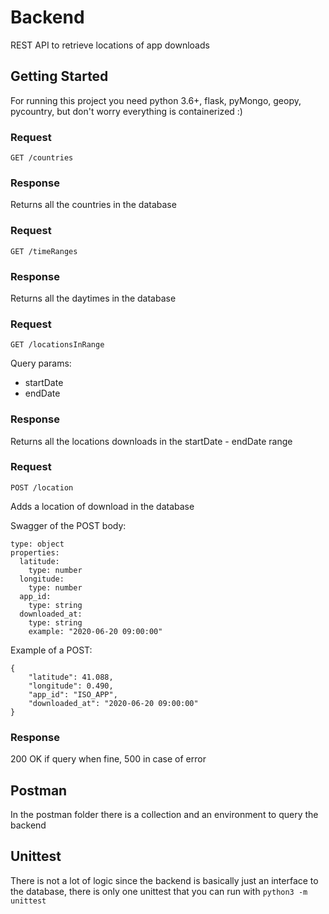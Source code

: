 # Backend
REST API to retrieve locations of app downloads

## Getting Started

For running this project you need python 3.6+, flask, pyMongo, geopy, pycountry, but don't worry everything 
is containerized :)

### Request

`GET /countries`

### Response

Returns all the countries in the database

### Request

`GET /timeRanges`

### Response

Returns all the daytimes in the database

### Request

`GET /locationsInRange`

Query params: 
- startDate
- endDate

### Response

Returns all the locations downloads in the startDate - endDate range

### Request

`POST /location`

Adds a location of download in the database

Swagger of the POST body:
```
type: object
properties:
  latitude:
    type: number
  longitude:
    type: number
  app_id:
    type: string
  downloaded_at:
    type: string
    example: "2020-06-20 09:00:00"
```

Example of a POST:
```
{
	"latitude": 41.088,
	"longitude": 0.490,
	"app_id": "ISO_APP",
	"downloaded_at": "2020-06-20 09:00:00"
}

```
### Response

200 OK if query when fine, 500 in case of error

## Postman

In the postman folder there is a collection and an environment to query the backend

## Unittest

There is not a lot of logic since the backend is basically just an interface to the database, there is only one unittest that you can run with `python3 -m unittest`
